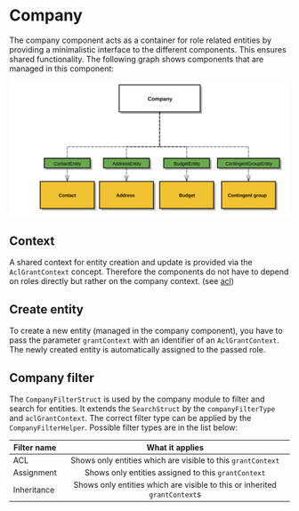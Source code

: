 # Company

The company component acts as a container for role related entities by providing a minimalistic interface to the different components. This ensures shared functionality. The following graph shows components that are managed in this component:

![image](/.gitbook/assets/company-management.svg)

## Context

A shared context for entity creation and update is provided via the `AclGrantContext` concept. Therefore the components do not have to depend on roles directly but rather on the company context. (see [acl](/b2b-suite/technical/acl/))

## Create entity

To create a new entity (managed in the company component), you have to pass the parameter `grantContext` with an identifier of an `AclGrantContext`. The newly created entity is automatically assigned to the passed role.

## Company filter

The `CompanyFilterStruct` is used by the company module to filter and search for entities. It extends the `SearchStruct` by the `companyFilterType` and `aclGrantContext`. The correct filter type can be applied by the `CompanyFilterHelper`. Possible filter types are in the list below:

| Filter name   |                        What it applies                         |
|---------------|:--------------------------------------------------------------:|
| ACL           |  Shows only entities which are visible to this `grantContext`  |
| Assignment    |      Shows only entities assigned to this `grantContext`       |
| Inheritance   |                         Shows only entities which are visible to this or inherited `grantContext`s                          |
